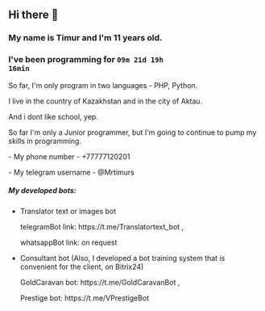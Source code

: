 ## Hi there 👋
### My name is Timur and I'm 11 years old.
### <p>I've been programming for <code><!-- posts -->09m 21d 19h 16min<!-- /posts --></code></p>
<p>So far, I'm only program in two languages - PHP, Python.</p>


<p>I live in the country of Kazakhstan and in the city of Aktau.</p>
<p>And i dont like school, yep.</p>
<p>So far I'm only a Junior programmer, but I'm going to continue to pump my skills in programming.</p>
<p>- My phone number - +77777120201</p>
<p>- My telegram username - @Mrtimurs</p>


##### My developed bots:
- Translator text or images bot
    <p>telegramBot link: https://t.me/Translatortext_bot ,</p>
    <p>whatsappBot link: on request</p>
- Consultant bot (Also, I developed a bot training system that is convenient for the client, on Bitrix24)
    <p>GoldCaravan bot: https://t.me/GoldCaravanBot ,</p>
    <p>Prestige bot: https://t.me/VPrestigeBot</p>
